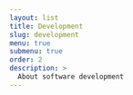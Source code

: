 ```yaml
---
layout: list
title: Development
slug: development
menu: true
submenu: true
order: 2
description: >
  About software development
---
```

